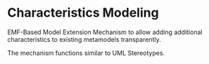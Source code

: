 # Characteristics Modeling
EMF-Based Model Extension Mechanism to allow adding additional characteristics to existing metamodels transparently. 

The mechanism functions similar to UML Stereotypes.
